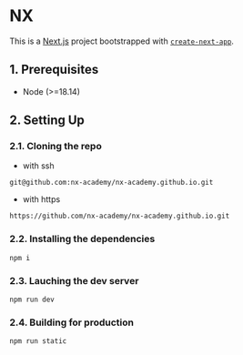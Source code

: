 # NX

This is a [Next.js](https://nextjs.org/) project bootstrapped with [`create-next-app`](https://github.com/vercel/next.js/tree/canary/packages/create-next-app).


## 1. Prerequisites

- Node (>=18.14)


## 2. Setting Up

### 2.1. Cloning the repo

- with ssh

```
git@github.com:nx-academy/nx-academy.github.io.git
```

- with https

```
https://github.com/nx-academy/nx-academy.github.io.git
```


### 2.2. Installing the dependencies 

```
npm i
```


### 2.3. Lauching the dev server

```
npm run dev
```


### 2.4. Building for production

```
npm run static
```

